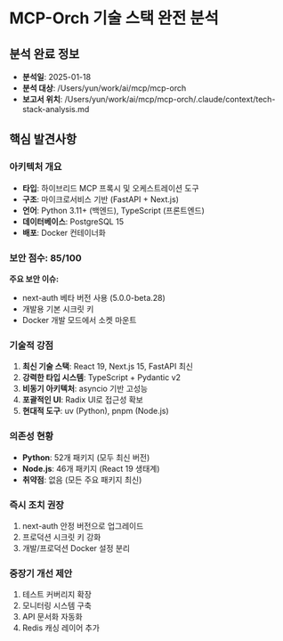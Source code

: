 # MCP-Orch 기술 스택 완전 분석

## 분석 완료 정보
- **분석일**: 2025-01-18
- **분석 대상**: /Users/yun/work/ai/mcp/mcp-orch
- **보고서 위치**: /Users/yun/work/ai/mcp/mcp-orch/.claude/context/tech-stack-analysis.md

## 핵심 발견사항

### 아키텍처 개요
- **타입**: 하이브리드 MCP 프록시 및 오케스트레이션 도구
- **구조**: 마이크로서비스 기반 (FastAPI + Next.js)
- **언어**: Python 3.11+ (백엔드), TypeScript (프론트엔드)
- **데이터베이스**: PostgreSQL 15
- **배포**: Docker 컨테이너화

### 보안 점수: 85/100
**주요 보안 이슈:**
- next-auth 베타 버전 사용 (5.0.0-beta.28)
- 개발용 기본 시크릿 키
- Docker 개발 모드에서 소켓 마운트

### 기술적 강점
1. **최신 기술 스택**: React 19, Next.js 15, FastAPI 최신
2. **강력한 타입 시스템**: TypeScript + Pydantic v2
3. **비동기 아키텍처**: asyncio 기반 고성능
4. **포괄적인 UI**: Radix UI로 접근성 확보
5. **현대적 도구**: uv (Python), pnpm (Node.js)

### 의존성 현황
- **Python**: 52개 패키지 (모두 최신 버전)
- **Node.js**: 46개 패키지 (React 19 생태계)
- **취약점**: 없음 (모든 주요 패키지 최신)

### 즉시 조치 권장
1. next-auth 안정 버전으로 업그레이드
2. 프로덕션 시크릿 키 강화
3. 개발/프로덕션 Docker 설정 분리

### 중장기 개선 제안
1. 테스트 커버리지 확장
2. 모니터링 시스템 구축
3. API 문서화 자동화
4. Redis 캐싱 레이어 추가